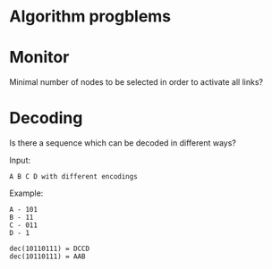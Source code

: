 # Algorithm progblems #

# Monitor #
Minimal number of nodes to be selected in order to activate all links?

# Decoding #
Is there a sequence which can be decoded in different ways?

Input:
```
A B C D with different encodings
```

Example:
```
A - 101
B - 11
C - 011
D - 1

dec(10110111) = DCCD
dec(10110111) = AAB
```
